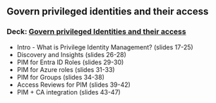 ## Govern privileged identities and their access  
### Deck: [Govern privileged Identities and their access](https://github.com/microsoft/EntraIDGovernance-Training/blob/main/POCBOX/Govern%20Privileged%20Identities/IGAPOC%20-%20Govern%20privileged%20Identities%20and%20their%20access.pdf) 

-  Intro - What is Privilege Identity Management? (slides 17-25)  
- Discovery and Insights (slides 26-28) 
- PIM for Entra ID Roles (slides 29-30)
- PIM for Azure roles (slides 31-33) 
- PIM for Groups (slides 34-38) 
- Access Reviews for PIM (slides 39-42) 
- PIM + CA integration  (slides 43-47) 

  
